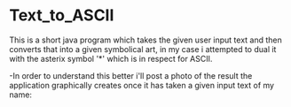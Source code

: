 # Text_to_ASCII
This is a short java program which takes the given user input text and then converts that into a given symbolical art, in my case i attempted to dual it with the asterix symbol '*' which is in respect for ASCII.

-In order to understand this better i'll post a photo of the result the application graphically creates once it has taken a given input text of my name:
